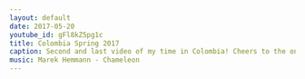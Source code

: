 ```yaml
---
layout: default
date: 2017-05-20
youtube_id: gFl8kZ5pg1c
title: Colombia Spring 2017
caption: Second and last video of my time in Colombia! Cheers to the ones who tagged along and the new friends I've met on the road <3
music: Marek Hemmann - Chameleon
---
```

